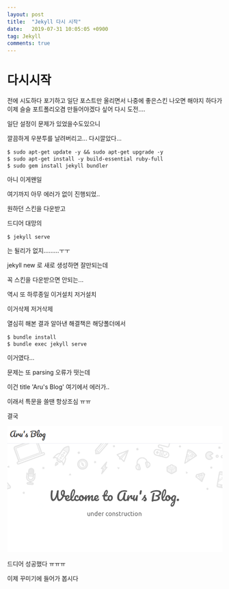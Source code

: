 ```yaml
---
layout: post
title:  "Jekyll 다시 시작"
date:   2019-07-31 10:05:05 +0900
tag: Jekyll
comments: true
---
```


# 다시시작

전에 시도하다 포기하고 일단 포스트만 올리면서 나중에 좋은스킨 나오면 해야지 하다가
이제 슬슬 포트폴리오겸 만들어야겠다 싶어 다시 도전....

일단 설정이 문제가 있었을수도있으니

깔끔하게 우분투를 날려버리고... 다시깔았다...

```
$ sudo apt-get update -y && sudo apt-get upgrade -y
$ sudo apt-get install -y build-essential ruby-full
$ sudo gem install jekyll bundler
```

아니 이게왠일

여기까지 아무 에러가 없이 진행되었..

원하던 스킨을 다운받고

드디어 대망의 

```
$ jekyll serve
```

는 될리가 없지.........ㅜㅜ

jekyll new 로 새로 생성하면 잘만되는데

꼭 스킨을 다운받으면 안되는...

역시 또 하루종일 이거설치 저거설치 

이거삭제 저거삭제

열심히 해본 결과 알아낸 해결책은 해당폴더에서

```
$ bundle install
$ bundle exec jekyll serve 
```

이거였다...

문제는 또 parsing 오류가 떳는데

이건 title 'Aru's Blog'  여기에서 에러가..

이래서 특문을 쓸땐 항상조심 ㅠㅠ

결국 

![성공](/assets/post/190731-1.png)

드디어 성공했다 ㅠㅠㅠ 

이제 꾸미기에 들어가 봅시다